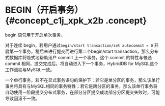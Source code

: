 # BEGIN（开启事务） {#concept_c1j_xpk_x2b .concept}

begin 语句用于开启单次事务。

对于连续 begin，若用户通过`begin/start transaction/set autocommit = 0` 开启第一个事务，稍后未进行提交而进行第二个begin/start transaction，那么分布式数据库将隐式地帮助用户 commit 上一个事务，这个 commit 的特性与普通 commit 相同，提交完成后，将自动进入下一个事务，HybridDB for MySQL这个工作流程与MySQL一致。

一个单行事务，若不在显式事务语句的保护下：若它是单分区的事务，那么该单行事务将具有与MySQL相同的事务特性；若它是跨分区的事务，那么该单行事务将自动使用一阶段提交分布式事务，在部分分区提交成功部分分区提交失败时，可能导致回滚不一致。

